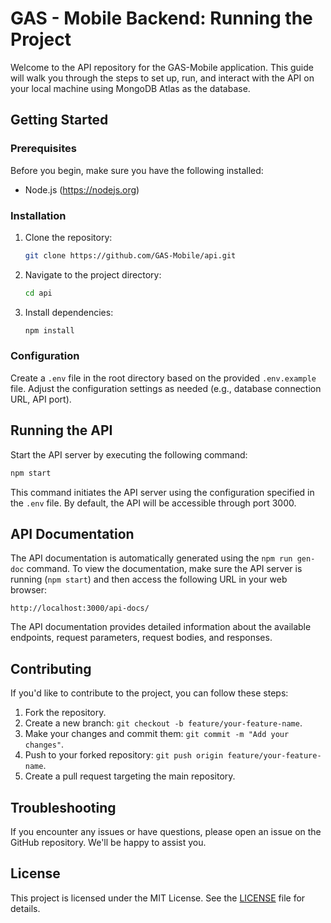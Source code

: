 # GAS - Mobile Backend: Running the Project

Welcome to the API repository for the GAS-Mobile application. This guide will walk you through the steps to set up, run, and interact with the API on your local machine using MongoDB Atlas as the database.

## Getting Started

### Prerequisites

Before you begin, make sure you have the following installed:

- Node.js (https://nodejs.org)

### Installation

1. Clone the repository:

   ```bash
   git clone https://github.com/GAS-Mobile/api.git
   ```

2. Navigate to the project directory:

   ```bash
   cd api
   ```

3. Install dependencies:

   ```bash
   npm install
   ```

### Configuration

Create a `.env` file in the root directory based on the provided `.env.example` file. Adjust the configuration settings as needed (e.g., database connection URL, API port).

## Running the API

Start the API server by executing the following command:

```bash
npm start
```

This command initiates the API server using the configuration specified in the `.env` file. By default, the API will be accessible through port 3000.

## API Documentation

The API documentation is automatically generated using the `npm run gen-doc` command. To view the documentation, make sure the API server is running (`npm start`) and then access the following URL in your web browser:

```
http://localhost:3000/api-docs/
```

The API documentation provides detailed information about the available endpoints, request parameters, request bodies, and responses.

## Contributing

If you'd like to contribute to the project, you can follow these steps:

1. Fork the repository.
2. Create a new branch: `git checkout -b feature/your-feature-name`.
3. Make your changes and commit them: `git commit -m "Add your changes"`.
4. Push to your forked repository: `git push origin feature/your-feature-name`.
5. Create a pull request targeting the main repository.

## Troubleshooting

If you encounter any issues or have questions, please open an issue on the GitHub repository. We'll be happy to assist you.

## License

This project is licensed under the MIT License. See the [LICENSE](./LICENSE.md) file for details.